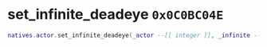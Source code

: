 # set_infinite_deadeye `0x0C0BC04E`

```lua
natives.actor.set_infinite_deadeye(_actor --[[ integer ]], _infinite --[[ boolean ]])
```